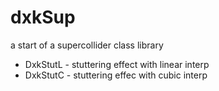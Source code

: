 # dxkSup
a start of a supercollider class library

- DxkStutL - stuttering effect with linear interp
- DxkStutC - stuttering effec with cubic interp
